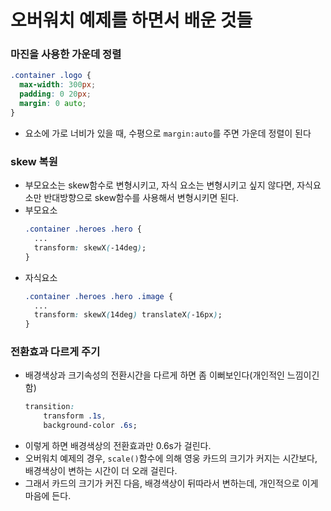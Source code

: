 # 오버워치 예제를 하면서 배운 것들

### 마진을 사용한 가운데 정렬
```css
.container .logo {
  max-width: 300px;
  padding: 0 20px;
  margin: 0 auto;
}
```
- 요소에 가로 너비가 있을 때, 수평으로 `margin:auto`를 주면 가운데 정렬이 된다

### skew 복원
- 부모요소는 skew함수로 변형시키고, 자식 요소는 변형시키고 싶지 않다면, 자식요소만 반대방향으로 skew함수를 사용해서 변형시키면 된다.
- 부모요소
  ```css
  .container .heroes .hero {
    ...
    transform: skewX(-14deg);
  }
  ```
- 자식요소
  ```css
  .container .heroes .hero .image {
    ...
    transform: skewX(14deg) translateX(-16px);
  }
  ```

### 전환효과 다르게 주기
- 배경색상과 크기속성의 전환시간을 다르게 하면 좀 이뻐보인다(개인적인 느낌이긴 함)
  ```css
  transition:
      transform .1s,
      background-color .6s;
  ```
- 이렇게 하면 배경색상의 전환효과만 0.6s가 걸린다.
- 오버워치 예제의 경우, `scale()`함수에 의해 영웅 카드의 크기가 커지는 시간보다, 배경색상이 변하는 시간이 더 오래 걸린다.
- 그래서 카드의 크기가 커진 다음, 배경색상이 뒤따라서 변하는데, 개인적으로 이게 마음에 든다.
